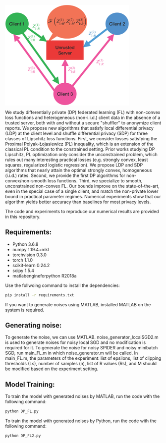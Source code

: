 <a href="https://github.com/ghafeleb/Private-NonConvex-Federated-Learning-Without-a-Trusted-Server/blob/master/figures/NC_LDP_diagram_v2.png"><img src="https://github.com/ghafeleb/Private-NonConvex-Federated-Learning-Without-a-Trusted-Server/blob/master/figures/NC_LDP_diagram_v2.png" align="center" width="400" ></a>

We study differentially private (DP) federated learning (FL) with non-convex loss functions and heterogeneous (non-i.i.d.) client data in the absence of a trusted server, both with and without a secure "shuffler" to anonymize client reports. We propose new algorithms that satisfy local differential privacy (LDP) at the client level and shuffle differential privacy (SDP) for three classes of Lipschitz loss functions. First, we consider losses satisfying the Proximal Polyak-Łojasiewicz (PL) inequality, which is an extension of the classical PL condition to the constrained setting. Prior works studying DP Lipschitz, PL optimization only consider the unconstrained problem, which rules out many interesting practical losses (e.g. strongly convex, least squares, regularized logistic regression). We propose LDP and SDP algorithms that nearly attain the optimal strongly convex, homogeneous (i.i.d.) rates. Second, we provide the first DP algorithms for non-convex/non-smooth loss functions. Third, we specialize to smooth, unconstrained non-convex FL. Our bounds improve on the state-of-the-art, even in the special case of a single client, and match the non-private lower bound in practical parameter regimes. Numerical experiments show that our algorithm yields better accuracy than baselines for most privacy levels.

The code and experiments to reproduce our numerical results are provided in this repository.

## Requirements:
- Python 3.6.8
- numpy 1.19.4+mkl
- torchvision 0.3.0
- torch 1.1.0
- scikit-learn 0.24.2
- scipy 1.5.4
- matlabengineforpython R2018a

Use the follwoing command to install the dependencies:
```bash
pip install -r requirements.txt
```
If you want to generate noises using MATLAB, installed MATLAB on the system is required. 

## Generating noise:
To generate the noise, we can use MATLAB. noise_generator_localSGD2.m is used to generate noises for noisy local SGD and no modification is required for it. 
To generate the noise for noisy SPIDER and noisy minibatch SGD, run main_FL.m in which noise_generator.m will be called. In main_FL.m, the parameters of the experiment: list of epsilons, list of clipping thresholds (Ls), number of samples (n), list of R values (Rs), and M should be modified based on the experiment setting.
 
## Model Training:
To train the model with generated noises by MATLAB, run the code with the following command:
```bash
python DP_FL.py 
```

To train the model with generated noises by Python, run the code with the following command:
```bash
python DP_FL2.py 
```

